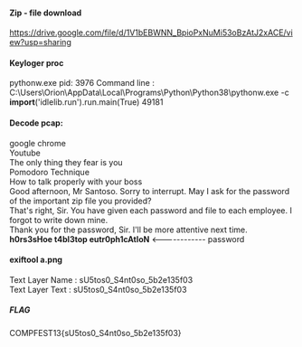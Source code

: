 
#### Zip - file download

https://drive.google.com/file/d/1V1bEBWNN_BpioPxNuMi53oBzAtJ2xACE/view?usp=sharing

#### Keyloger proc

pythonw.exe pid:   3976
Command line : C:\Users\Orion\AppData\Local\Programs\Python\Python38\pythonw.exe -c __import__('idlelib.run').run.main(True) 49181

#### Decode pcap:

google chrome<br>
Youtube<br>
The only thing they fear is you<br>
Pomodoro Technique<br>
How to talk properly with your boss<br>
Good afternoon, Mr Santoso. Sorry to interrupt. May I ask for the password of the important zip file you provided?<br>
That's right, Sir. You have given each password and file to each employee. I forgot to write down mine.<br>
Thank you for the password, Sir. I'll be more attentive next time.<br>
**h0rs3sHoe t4bl3top eutr0ph1cAtIoN**  <------------ password<br>


#### exiftool a.png

Text Layer Name                 : sU5tos0_S4nt0so_5b2e135f03<br>
Text Layer Text                 : sU5tos0_S4nt0so_5b2e135f03<br>

##### FLAG

COMPFEST13{sU5tos0_S4nt0so_5b2e135f03}





